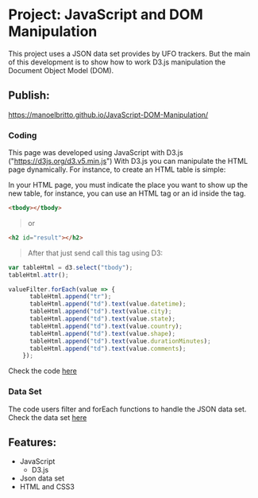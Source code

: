 # Project: JavaScript and DOM Manipulation
This project uses a JSON data set provides by UFO trackers. But the main of this development is to show how to work D3.js manipulation the Document Object Model (DOM).

## Publish:
 https://manoelbritto.github.io/JavaScript-DOM-Manipulation/
 
### Coding
This page was developed using JavaScript with D3.js ("https://d3js.org/d3.v5.min.js")
With D3.js you can manipulate the HTML page dynamically.
For instance, to create an HTML table is simple:

In your HTML page, you must indicate the place you want to show up the new table, for instance, you can use an HTML tag or an id inside the tag.
```html
<tbody></tbody>
```
> or

```HTML
<h2 id="result"></h2>
```
> After that just send call this tag using D3:

```JavaScript
var tableHtml = d3.select("tbody");
tableHtml.attr();

valueFilter.forEach(value => {
      tableHtml.append("tr");
      tableHtml.append("td").text(value.datetime);
      tableHtml.append("td").text(value.city);
      tableHtml.append("td").text(value.state);
      tableHtml.append("td").text(value.country);
      tableHtml.append("td").text(value.shape);
      tableHtml.append("td").text(value.durationMinutes);
      tableHtml.append("td").text(value.comments);
    });
```

Check the code [here](/static/js/app.js)

### Data Set
The code users filter and forEach functions to handle the JSON data set.
Check the data set [here](/static/js/data.js)

## Features:
 * JavaScript
    * D3.js
 * Json data set
 * HTML and CSS3
